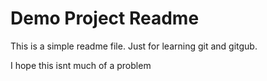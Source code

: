 # Demo Project Readme

This is a simple readme file.
Just for learning git and gitgub.

I hope this isnt much of a problem
